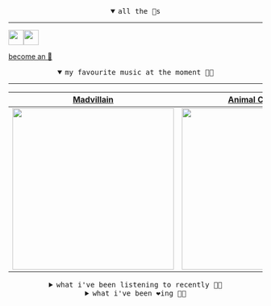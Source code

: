 <details open>

<summary align="center"><samp>all the 🥚s</samp></summary>
<hr />

<a href="https://github.com/pvinis"><img src="https://avatars.githubusercontent.com/u/100233?s=90&v=4" width="30" height="30" /><a href="https://github.com/maxPugh"><img src="https://avatars.githubusercontent.com/u/46350013?s=90&u=52a601eaa2d272b35477d096fe782ebf0a8a1f68&v=4" width="30" height="30" />

<samp><a href="https://github.com/bitttttten/bitttttten/stargazers">become an 🥚</a></samp>

</details>

<details open>

<summary align="center"><samp>my favourite music at the moment 🎵🎶</samp></summary>
<hr />

<!-- toc -->

| [Madvillain](https://open.spotify.com/artist/2aoFQUeHD1U7pL098lRsDU)                                                                                             | [Animal Collective](https://open.spotify.com/artist/4kwxTgCKMipBKhSnEstNKj)                                                                                      | [Madlib](https://open.spotify.com/artist/5LhTec3c7dcqBvpLRWbMcf)                                                                                                 | [Joy Orbison](https://open.spotify.com/artist/0aIpJqqTLf683ojWREc5lg)                                                                                            |
| ---------------------------------------------------------------------------------------------------------------------------------------------------------------- | ---------------------------------------------------------------------------------------------------------------------------------------------------------------- | ---------------------------------------------------------------------------------------------------------------------------------------------------------------- | ---------------------------------------------------------------------------------------------------------------------------------------------------------------- |
| [<img src="https://i.scdn.co/image/9d7ed68679a970b86faaea230d16334baba5ed4b" width="320" height="auto">](https://open.spotify.com/artist/2aoFQUeHD1U7pL098lRsDU) | [<img src="https://i.scdn.co/image/ab6761610000e5ebb6998f7a38a091049a329ab3" width="320" height="auto">](https://open.spotify.com/artist/4kwxTgCKMipBKhSnEstNKj) | [<img src="https://i.scdn.co/image/ab6761610000e5ebdb860c843b90fdea28f670d6" width="320" height="auto">](https://open.spotify.com/artist/5LhTec3c7dcqBvpLRWbMcf) | [<img src="https://i.scdn.co/image/ab6761610000e5ebc86b26ee98dd1a8993a016de" width="320" height="auto">](https://open.spotify.com/artist/0aIpJqqTLf683ojWREc5lg) |

<!-- tocstop -->

</details>

<details>

<summary align="center"><samp>what i've been listening to recently 🎵🎶</samp></summary>
<hr />

<!-- toc -->

| [discrete (the market)<br />Claire Rousay](https://open.spotify.com/track/6qUpvBSrrwlWogJR7kRYOo)                                                               | [Émigré<br />Alela Diane](https://open.spotify.com/track/3t9dQLtZPB8dXRu6QrQYLS)                                                                                | [Clair de Lune<br />Flight Facilities, Christine …](https://open.spotify.com/track/2gVqepVqbwmR0jao7kFbAz)                                                      | [Nova<br />Burial, Four Tet](https://open.spotify.com/track/7dYjEwbLJ1B5reoz3lWra0)                                                                             |
| --------------------------------------------------------------------------------------------------------------------------------------------------------------- | --------------------------------------------------------------------------------------------------------------------------------------------------------------- | --------------------------------------------------------------------------------------------------------------------------------------------------------------- | --------------------------------------------------------------------------------------------------------------------------------------------------------------- |
| [<img src="https://i.scdn.co/image/ab6761610000e5ebb170e5cc6062fe3bfad307fb" width="320" height="auto">](https://open.spotify.com/track/6qUpvBSrrwlWogJR7kRYOo) | [<img src="https://i.scdn.co/image/ab6761610000e5eb5a9d7c2b463f930bedf22dcc" width="320" height="auto">](https://open.spotify.com/track/3t9dQLtZPB8dXRu6QrQYLS) | [<img src="https://i.scdn.co/image/ab6761610000e5eb4341c3259d0e08769fb5b48f" width="320" height="auto">](https://open.spotify.com/track/2gVqepVqbwmR0jao7kFbAz) | [<img src="https://i.scdn.co/image/ab6761610000e5eb4be7334b7aed9ca32a732aeb" width="320" height="auto">](https://open.spotify.com/track/7dYjEwbLJ1B5reoz3lWra0) |

<!-- tocstop -->

</details>

<details>

<summary align="center"><samp>what i've been ❤️ing 🎵🎶</samp></summary>
<hr />

<!-- toc -->

| [Papayas<br />chicarica](https://open.spotify.com/album/2yicqz18D45XpgeHAL2692)                                                                                 | [Twined Together<br />Francis M. Gri](https://open.spotify.com/album/1T3FkWO9oXk1IHkSXPRPeI)                                                                    | [Moth<br />Burial, Four Tet](https://open.spotify.com/album/17nT2QOQmMPEETOsNDK1Bp)                                                                             | [Come to Life<br />Kanye West](https://open.spotify.com/album/5CnpZV3q5BcESefcB3WJmz)                                                                           |
| --------------------------------------------------------------------------------------------------------------------------------------------------------------- | --------------------------------------------------------------------------------------------------------------------------------------------------------------- | --------------------------------------------------------------------------------------------------------------------------------------------------------------- | --------------------------------------------------------------------------------------------------------------------------------------------------------------- |
| [<img src="https://i.scdn.co/image/ab67616d0000b2731c0abc710967fbf588c84693" width="320" height="auto">](https://open.spotify.com/album/2yicqz18D45XpgeHAL2692) | [<img src="https://i.scdn.co/image/ab67616d0000b2737b8ec79d7ed797f74d1e85a9" width="320" height="auto">](https://open.spotify.com/album/1T3FkWO9oXk1IHkSXPRPeI) | [<img src="https://i.scdn.co/image/ab67616d0000b273e2d9a602677ab3313e876fb1" width="320" height="auto">](https://open.spotify.com/album/17nT2QOQmMPEETOsNDK1Bp) | [<img src="https://i.scdn.co/image/ab67616d0000b273cad190f1a73c024e5a40dddd" width="320" height="auto">](https://open.spotify.com/album/5CnpZV3q5BcESefcB3WJmz) |

<!-- tocstop -->

</details>
